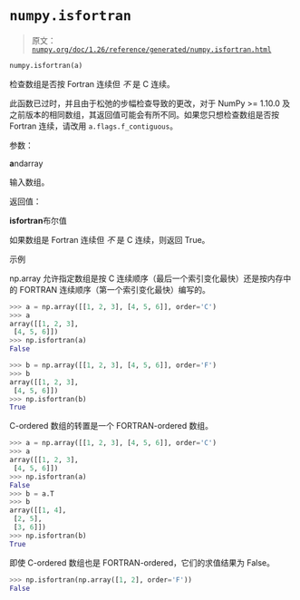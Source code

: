 # `numpy.isfortran`

> 原文：[`numpy.org/doc/1.26/reference/generated/numpy.isfortran.html`](https://numpy.org/doc/1.26/reference/generated/numpy.isfortran.html)

```py
numpy.isfortran(a)
```

检查数组是否按 Fortran 连续但 *不* 是 C 连续。

此函数已过时，并且由于松弛的步幅检查导致的更改，对于 NumPy >= 1.10.0 及之前版本的相同数组，其返回值可能会有所不同。如果您只想检查数组是否按 Fortran 连续，请改用 `a.flags.f_contiguous`。

参数：

**a**ndarray

输入数组。

返回值：

**isfortran**布尔值

如果数组是 Fortran 连续但 *不* 是 C 连续，则返回 True。

示例

np.array 允许指定数组是按 C 连续顺序（最后一个索引变化最快）还是按内存中的 FORTRAN 连续顺序（第一个索引变化最快）编写的。

```py
>>> a = np.array([[1, 2, 3], [4, 5, 6]], order='C')
>>> a
array([[1, 2, 3],
 [4, 5, 6]])
>>> np.isfortran(a)
False 
```

```py
>>> b = np.array([[1, 2, 3], [4, 5, 6]], order='F')
>>> b
array([[1, 2, 3],
 [4, 5, 6]])
>>> np.isfortran(b)
True 
```

C-ordered 数组的转置是一个 FORTRAN-ordered 数组。

```py
>>> a = np.array([[1, 2, 3], [4, 5, 6]], order='C')
>>> a
array([[1, 2, 3],
 [4, 5, 6]])
>>> np.isfortran(a)
False
>>> b = a.T
>>> b
array([[1, 4],
 [2, 5],
 [3, 6]])
>>> np.isfortran(b)
True 
```

即使 C-ordered 数组也是 FORTRAN-ordered，它们的求值结果为 False。

```py
>>> np.isfortran(np.array([1, 2], order='F'))
False 
```
